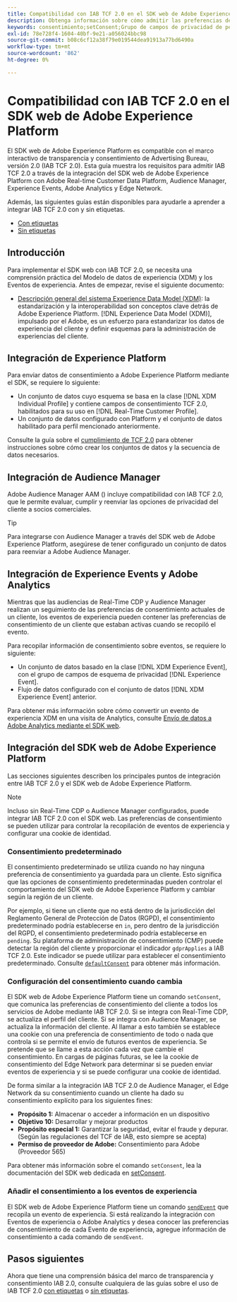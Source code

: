 ```yaml
---
title: Compatibilidad con IAB TCF 2.0 en el SDK web de Adobe Experience Platform
description: Obtenga información sobre cómo admitir las preferencias de consentimiento de IAB TCF 2.0 mediante el SDK web de Adobe Experience Platform
keywords: consentimiento;setConsent;Grupo de campos de privacidad de perfil;Grupo de campos de privacidad de evento de experiencia;Grupo de campos de privacidad;IAB TCF 2.0;Real-Time CDP;
exl-id: 78e728f4-1604-40bf-9e21-a056024bbc98
source-git-commit: b08c6cf12a38f79e019544dea91913a77bd6490a
workflow-type: tm+mt
source-wordcount: '862'
ht-degree: 0%

---
```


# Compatibilidad con IAB TCF 2.0 en el SDK web de Adobe Experience Platform

El SDK web de Adobe Experience Platform es compatible con el marco interactivo de transparencia y consentimiento de Advertising Bureau, versión 2.0 (IAB TCF 2.0). Esta guía muestra los requisitos para admitir IAB TCF 2.0 a través de la integración del SDK web de Adobe Experience Platform con Adobe Real-time Customer Data Platform, Audience Manager, Experience Events, Adobe Analytics y Edge Network.

Además, las siguientes guías están disponibles para ayudarle a aprender a integrar IAB TCF 2.0 con y sin etiquetas.

- [Con etiquetas](./with-tags.md)
- [Sin etiquetas](./without-tags.md)

## Introducción

Para implementar el SDK web con IAB TCF 2.0, se necesita una comprensión práctica del Modelo de datos de experiencia (XDM) y los Eventos de experiencia. Antes de empezar, revise el siguiente documento:

- [Descripción general del sistema Experience Data Model (XDM)](../../../xdm/home.md): la estandarización y la interoperabilidad son conceptos clave detrás de Adobe Experience Platform. [!DNL Experience Data Model (XDM)], impulsado por el Adobe, es un esfuerzo para estandarizar los datos de experiencia del cliente y definir esquemas para la administración de experiencias del cliente.

## Integración de Experience Platform

Para enviar datos de consentimiento a Adobe Experience Platform mediante el SDK, se requiere lo siguiente:

- Un conjunto de datos cuyo esquema se basa en la clase [!DNL XDM Individual Profile] y contiene campos de consentimiento TCF 2.0, habilitados para su uso en [!DNL Real-Time Customer Profile].
- Un conjunto de datos configurado con Platform y el conjunto de datos habilitado para perfil mencionado anteriormente.

Consulte la guía sobre el [cumplimiento de TCF 2.0](../../../landing/governance-privacy-security/consent/iab/overview.md) para obtener instrucciones sobre cómo crear los conjuntos de datos y la secuencia de datos necesarios.

## Integración de Audience Manager

Adobe Audience Manager AAM () incluye compatibilidad con IAB TCF 2.0, que le permite evaluar, cumplir y reenviar las opciones de privacidad del cliente a socios comerciales. <!--For more information, read the documentation on [Sending Data to Audience Manager](../audience-manager/audience-manager-overview.md).-->

>[!TIP]
>
>Para integrarse con Audience Manager a través del SDK web de Adobe Experience Platform, asegúrese de tener configurado un conjunto de datos para reenviar a Adobe Audience Manager.

## Integración de Experience Events y Adobe Analytics

Mientras que las audiencias de Real-Time CDP y Audience Manager realizan un seguimiento de las preferencias de consentimiento actuales de un cliente, los eventos de experiencia pueden contener las preferencias de consentimiento de un cliente que estaban activas cuando se recopiló el evento.

Para recopilar información de consentimiento sobre eventos, se requiere lo siguiente:

- Un conjunto de datos basado en la clase [!DNL XDM Experience Event], con el grupo de campos de esquema de privacidad [!DNL Experience Event].
- Flujo de datos configurado con el conjunto de datos [!DNL XDM Experience Event] anterior.

Para obtener más información sobre cómo convertir un evento de experiencia XDM en una visita de Analytics, consulte [Envío de datos a Adobe Analytics mediante el SDK web](/help/web-sdk/use-cases/adobe-analytics.md).

## Integración del SDK web de Adobe Experience Platform

Las secciones siguientes describen los principales puntos de integración entre IAB TCF 2.0 y el SDK web de Adobe Experience Platform.

>[!NOTE]
>
>Incluso sin Real-Time CDP o Audience Manager configurados, puede integrar IAB TCF 2.0 con el SDK web. Las preferencias de consentimiento se pueden utilizar para controlar la recopilación de eventos de experiencia y configurar una cookie de identidad.

### Consentimiento predeterminado

El consentimiento predeterminado se utiliza cuando no hay ninguna preferencia de consentimiento ya guardada para un cliente. Esto significa que las opciones de consentimiento predeterminadas pueden controlar el comportamiento del SDK web de Adobe Experience Platform y cambiar según la región de un cliente.

Por ejemplo, si tiene un cliente que no está dentro de la jurisdicción del Reglamento General de Protección de Datos (RGPD), el consentimiento predeterminado podría establecerse en `in`, pero dentro de la jurisdicción del RGPD, el consentimiento predeterminado podría establecerse en `pending`. Su plataforma de administración de consentimiento (CMP) puede detectar la región del cliente y proporcionar el indicador `gdprApplies` a IAB TCF 2.0. Este indicador se puede utilizar para establecer el consentimiento predeterminado. Consulte [`defaultConsent`](/help/web-sdk/commands/configure/defaultconsent.md) para obtener más información.

### Configuración del consentimiento cuando cambia

El SDK web de Adobe Experience Platform tiene un comando `setConsent`, que comunica las preferencias de consentimiento del cliente a todos los servicios de Adobe mediante IAB TCF 2.0. Si se integra con Real-Time CDP, se actualiza el perfil del cliente. Si se integra con Audience Manager, se actualiza la información del cliente. Al llamar a esto también se establece una cookie con una preferencia de consentimiento de todo o nada que controla si se permite el envío de futuros eventos de experiencia. Se pretende que se llame a esta acción cada vez que cambie el consentimiento. En cargas de páginas futuras, se lee la cookie de consentimiento del Edge Network para determinar si se pueden enviar eventos de experiencia y si se puede configurar una cookie de identidad.

De forma similar a la integración IAB TCF 2.0 de Audience Manager, el Edge Network da su consentimiento cuando un cliente ha dado su consentimiento explícito para los siguientes fines:

- **Propósito 1:** Almacenar o acceder a información en un dispositivo
- **Objetivo 10:** Desarrollar y mejorar productos
- **Propósito especial 1:** Garantizar la seguridad, evitar el fraude y depurar. (Según las regulaciones del TCF de IAB, esto siempre se acepta)
- **Permiso de proveedor de Adobe:** Consentimiento para Adobe (Proveedor 565)

Para obtener más información sobre el comando `setConsent`, lea la documentación del SDK web dedicada en [setConsent](../../../web-sdk/commands/setconsent.md).

### Añadir el consentimiento a los eventos de experiencia

El SDK web de Adobe Experience Platform tiene un comando [`sendEvent`](/help/web-sdk/commands/sendevent/overview.md) que recopila un evento de experiencia. Si está realizando la integración con Eventos de experiencia o Adobe Analytics y desea conocer las preferencias de consentimiento de cada Evento de experiencia, agregue información de consentimiento a cada comando de `sendEvent`.

## Pasos siguientes

Ahora que tiene una comprensión básica del marco de transparencia y consentimiento IAB 2.0, consulte cualquiera de las guías sobre el uso de IAB TCF 2.0 [con etiquetas](./with-tags.md) o [sin etiquetas](./without-tags.md).
